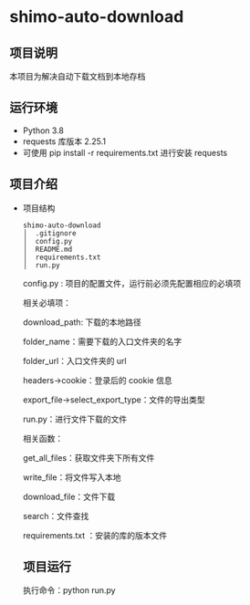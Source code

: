 # shimo-auto-download

## 项目说明

本项目为解决自动下载文档到本地存档



## 运行环境

+ Python 3.8
+ requests 库版本 2.25.1
+ 可使用 pip install -r requirements.txt 进行安装 requests



## 项目介绍

+ 项目结构

  ```
  shimo-auto-download
  │  .gitignore
  │  config.py            
  │  README.md
  │  requirements.txt    
  │  run.py               
  ```

  config.py : 项目的配置文件，运行前必须先配置相应的必填项

  相关必填项：

  download_path: 下载的本地路径

  folder_name：需要下载的入口文件夹的名字

  folder_url：入口文件夹的 url

  headers->cookie：登录后的 cookie 信息

  export_file->select_export_type：文件的导出类型

  

  run.py：进行文件下载的文件

  相关函数：

  get_all_files：获取文件夹下所有文件

  write_file：将文件写入本地

  download_file：文件下载

  search：文件查找

  

  requirements.txt ：安装的库的版本文件

  

  ## 项目运行

  执行命令：python  run.py

  